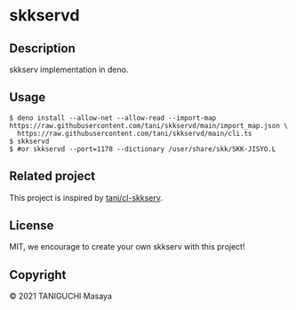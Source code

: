 # skkservd

## Description

skkserv implementation in deno.

## Usage

```
$ deno install --allow-net --allow-read --import-map https://raw.githubusercontent.com/tani/skkservd/main/import_map.json \
  https://raw.githubusercontent.com/tani/skkservd/main/cli.ts 
$ skkservd
$ #or skkservd --port=1178 --dictionary /user/share/skk/SKK-JISYO.L
```

## Related project

This project is inspired by [tani/cl-skkserv](https://github.com/tani/cl-skkserv).

## License

MIT, we encourage to create your own skkserv with this project!

## Copyright

&copy; 2021 TANIGUCHI Masaya
